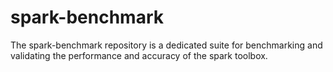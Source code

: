 # spark-benchmark
The spark-benchmark repository is a dedicated suite for benchmarking and validating the performance and accuracy of the spark toolbox.
